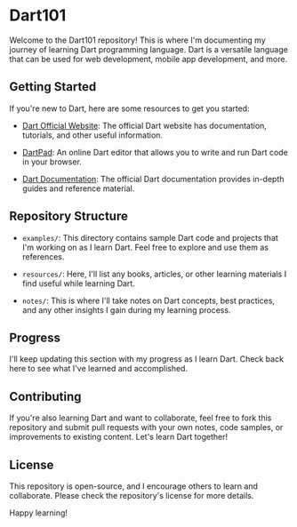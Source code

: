 # Dart101

Welcome to the Dart101 repository! This is where I'm documenting my journey of learning Dart programming language. Dart is a versatile language that can be used for web development, mobile app development, and more.

## Getting Started

If you're new to Dart, here are some resources to get you started:

- [Dart Official Website](https://dart.dev/): The official Dart website has documentation, tutorials, and other useful information.

- [DartPad](https://dartpad.dev/): An online Dart editor that allows you to write and run Dart code in your browser.

- [Dart Documentation](https://dart.dev/guides): The official Dart documentation provides in-depth guides and reference material.

## Repository Structure

- `examples/`: This directory contains sample Dart code and projects that I'm working on as I learn Dart. Feel free to explore and use them as references.

- `resources/`: Here, I'll list any books, articles, or other learning materials I find useful while learning Dart.

- `notes/`: This is where I'll take notes on Dart concepts, best practices, and any other insights I gain during my learning process.

## Progress

I'll keep updating this section with my progress as I learn Dart. Check back here to see what I've learned and accomplished.

## Contributing

If you're also learning Dart and want to collaborate, feel free to fork this repository and submit pull requests with your own notes, code samples, or improvements to existing content. Let's learn Dart together!

## License

This repository is open-source, and I encourage others to learn and collaborate. Please check the repository's license for more details.

Happy learning!

